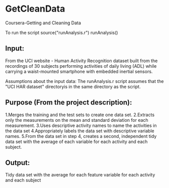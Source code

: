 # GetCleanData
Coursera-Getting and Cleaning Data


To run the script 
source("runAnalysis.r")
runAnalysis()

Input:
-----
From the UCI website - Human Activity Recognition dataset built from the recordings of 30 subjects performing activities of daily living (ADL) while carrying a waist-mounted smartphone with embedded inertial sensors.

Assumptions about the input data:
The runAnalysis.r script assumes that the "UCI HAR dataset" directoryis in the same directory as the script.

Purpose (From the project description):
-------
1.Merges the training and the test sets to create one data set.
2.Extracts only the measurements on the mean and standard deviation for each measurement. 
3.Uses descriptive activity names to name the activities in the data set
4.Appropriately labels the data set with descriptive variable names. 
5.From the data set in step 4, creates a second, independent tidy data set with the average of each variable for each activity and each subject.

Output:
-------
Tidy data set with the average for each feature variable for each activity and each subject
